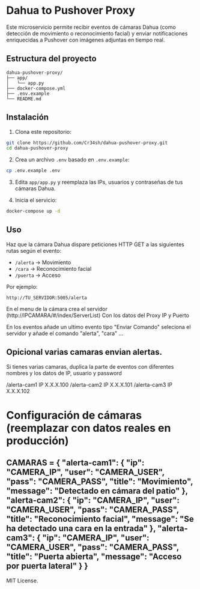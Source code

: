 # Dahua to Pushover Proxy

Este microservicio permite recibir eventos de cámaras Dahua (como detección de movimiento o reconocimiento facial) y enviar notificaciones enriquecidas a Pushover con imágenes adjuntas en tiempo real.

## Estructura del proyecto

```
dahua-pushover-proxy/
├── app/
│   └── app.py
├── docker-compose.yml
├── .env.example
└── README.md
```

## Instalación

1. Clona este repositorio:
```bash
git clone https://github.com/Cr34sh/dahua-pushover-proxy.git
cd dahua-pushover-proxy
```

2. Crea un archivo `.env` basado en `.env.example`:

```bash
cp .env.example .env
```

3. Edita `app/app.py` y reemplaza las IPs, usuarios y contraseñas de tus cámaras Dahua.

4. Inicia el servicio:

```bash
docker-compose up -d
```

## Uso

Haz que la cámara Dahua dispare peticiones HTTP GET a las siguientes rutas según el evento:

- `/alerta` → Movimiento
- `/cara` → Reconocimiento facial
- `/puerta` → Acceso

Por ejemplo:

```
http://TU_SERVIDOR:5005/alerta
```
En el menu de la cámara crea el servidor (http://IPCAMARA/#/index/ServerList) 
Con los datos del Proxy IP y Puerto 

En los eventos añade un ultimo evento tipo "Enviar Comando" seleciona el servidor y añade el comando "alerta", "cara" ...


## Opicional varias camaras envian alertas.

Si tienes varias camaras, duplica la parte de eventos con diferentes nombres y los datos de IP, usuario y password

/alerta-cam1 IP X.X.X.100
/alerta-cam2 IP X.X.X.101
/alerta-cam3 IP X.X.X.102

# Configuración de cámaras (reemplazar con datos reales en producción)
CAMARAS = {
    "alerta-cam1": {
        "ip": "CAMERA_IP",
        "user": "CAMERA_USER",
        "pass": "CAMERA_PASS",
        "title": "Movimiento",
        "message": "Detectado en cámara del patio"
    },
    "alerta-cam2": {
        "ip": "CAMERA_IP",
        "user": "CAMERA_USER",
        "pass": "CAMERA_PASS",
        "title": "Reconocimiento facial",
        "message": "Se ha detectado una cara en la entrada"
    },
    "alerta-cam3": {
        "ip": "CAMERA_IP",
        "user": "CAMERA_USER",
        "pass": "CAMERA_PASS",
        "title": "Puerta abierta",
        "message": "Acceso por puerta lateral"
    }
}
---

MIT License.
